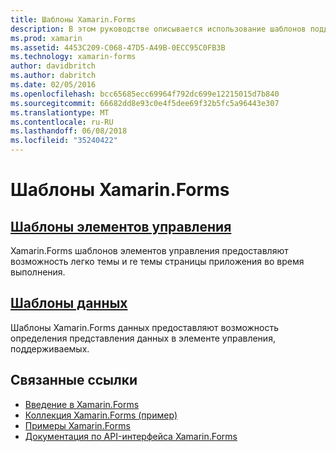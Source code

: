 ```yaml
---
title: Шаблоны Xamarin.Forms
description: В этом руководстве описывается использование шаблонов поддержки, обеспечиваемой Xamarin.Forms. Сюда входят шаблоны элементов управления, которые можно легко темы и re темы страницы во время выполнения, и шаблоны данных, определяющие представление данных в элементе управления, поддерживаемых.
ms.prod: xamarin
ms.assetid: 4453C209-C068-47D5-A49B-0ECC95C0FB3B
ms.technology: xamarin-forms
author: davidbritch
ms.author: dabritch
ms.date: 02/05/2016
ms.openlocfilehash: bcc65685ecc69964f792dc699e12215015d7b840
ms.sourcegitcommit: 66682dd8e93c0e4f5dee69f32b5fc5a96443e307
ms.translationtype: MT
ms.contentlocale: ru-RU
ms.lasthandoff: 06/08/2018
ms.locfileid: "35240422"
---
```

# <a name="xamarinforms-templates"></a>Шаблоны Xamarin.Forms

## <a name="control-templatescontrol-templatesindexmd"></a>[Шаблоны элементов управления](control-templates/index.md)

Xamarin.Forms шаблонов элементов управления предоставляют возможность легко темы и re темы страницы приложения во время выполнения.

## <a name="data-templatesdata-templatesindexmd"></a>[Шаблоны данных](data-templates/index.md)

Шаблоны Xamarin.Forms данных предоставляют возможность определения представления данных в элементе управления, поддерживаемых.


## <a name="related-links"></a>Связанные ссылки

- [Введение в Xamarin.Forms](~/xamarin-forms/get-started/introduction-to-xamarin-forms.md)
- [Коллекция Xamarin.Forms (пример)](https://developer.xamarin.com/samples/FormsGallery/)
- [Примеры Xamarin.Forms](https://developer.xamarin.com/samples/tag/Xamarin.Forms/)
- [Документация по API-интерфейса Xamarin.Forms](https://developer.xamarin.com/api/namespace/Xamarin.Forms/)
